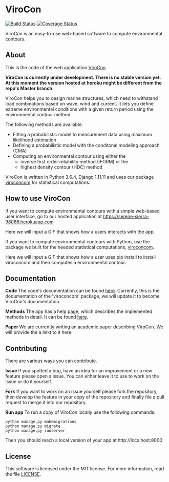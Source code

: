 # ViroCon

[![Build Status](https://travis-ci.org/ahaselsteiner/virocon.svg?branch=master)](https://travis-ci.org/ahaselsteiner/virocon)
[![Coverage Status](https://coveralls.io/repos/github/ahaselsteiner/virocon/badge.svg?branch=master&service=github)](https://coveralls.io/github/ahaselsteiner/virocon?branch=master)

ViroCon is an easy-to-use web-based software to compute environmental contours.

## About

This is the code of the web application
[ViroCon](https://serene-sierra-98066.herokuapp.com).

**ViroCon is currently under development. There is no stable version yet. At 
this moment the version hosted at heroku might be different from the repo's 
Master branch**

ViroCon helps you to design marine structures, which need to withstand load 
combinations based on wave, wind and current. It lets you define extreme 
environmental conditions with a given return period using the environmental 
contour method.

The following methods are available:
* Fitting a probabilistic model to measurement data using maximum likelihood
estimation
* Defining a probabilistic model with the conditonal modeling approach (CMA) 
* Computing an environmental contour using either the
  * inverse first order reliability method (IFORM) or the
  * highest density contour (HDC) method

ViroCon is written in Python 3.6.4, Django 1.11.11 and uses our package
[viroconcom](https://github.com/ahaselsteiner/viroconcom) for 
statistical computations.

## How to use ViroCon

If you want to compute environmental contours with a simple web-based user 
interface, go to our hosted application at
https://serene-sierra-98066.herokuapp.com

Here we will input a GIF that shows how a users interacts with the app.

If you want to compute environmental contours with Python, use the package we 
built for the needed statistical computations, 
[viroconcom](https://github.com/ahaselsteiner/viroconcom).

Here we will input a GIF that shows how a user uses pip install to install 
viroconcom and then computes a environmental contour.


## Documentation
**Code** The code's documentation can be found 
[here](https://ahaselsteiner.github.io/virocon/). Currently, this is the 
documentation of the 'viroconcom' package, we will update it to become ViroCon's
documentation.

**Methods** The app has a help page, which describes the implemented methods in 
detail. It can be found 
[here](https://serene-sierra-98066.herokuapp.com/info/help).

**Paper** We are currently writing an academic paper describing ViroCon. We will
provide the a linkt to it here. 

## Contributing
There are various ways you can contribute.

**Issue** If you spotted a bug, have an idea for an improvement or a new 
 feature please open a issue. You can either leave it to use to work on the 
 issue or do it yourself.

**Fork** If you want to work on an issue yourself please fork the repository, 
then develop the feature in your copy of the repository and finally 
file a pull request to merge it into our repository.

**Run app** To run a copy of ViroCon locally use the following 
commands:
```
python manage.py makemigrations
python manage.py migrate
python manage.py runserver
```
Then you should reach a local version of your app at http://localhost:8000

## License
This software is licensed under the MIT license. For more information, read the 
file [LICENSE](https://github.com/ahaselsteiner/virocon/blob/master/LICENSE).